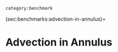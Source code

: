 ```{tags}
category:benchmark
```

(sec:benchmarks:advection-in-annulus)=
# Advection in Annulus

```{literalinclude} ../advection_in_annulus.prm
```
